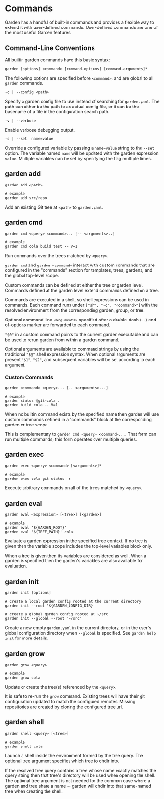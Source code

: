 # Commands

Garden has a handful of built-in commands and provides a flexible way to
extend it with user-defined commands. User-defined commands are one of the
most useful Garden features.


## Command-Line Conventions

All builtin garden commands have this basic syntax:

    garden [options] <command> [command-options] [command-arguments]*

The following options are specified before `<command>`, and are
global to all `garden` commands.

    -c | --config <path>

Specify a garden config file to use instead of searching for `garden.yaml`.
The path can either be the path to an actual config file, or it can be
the basename of a file in the configuration search path.

    -v | --verbose

Enable verbose debugging output.


    -s | --set  name=value

Override a configured variable by passing a `name=value` string to
the `--set` option.  The variable named `name` will be updated with the
garden expression `value`.  Multiple variables can be set by specifying the
flag multiple times.


## garden add

    garden add <path>

    # example
    garden add src/repo

Add an existing Git tree at `<path>` to `garden.yaml`.


## garden cmd

    garden cmd <query> <command>... [-- <arguments>..]

    # example
    garden cmd cola build test -- V=1

Run commands over the trees matched by `<query>`.

`garden cmd` and `garden <command>` interact with custom commands that are
configured in the "commands" section for templates, trees, gardens,
and the global top-level scope.

Custom commands can be defined at either the tree or garden level.
Commands defined at the garden level extend commands defined on a tree.

Commands are executed in a shell, so shell expressions can be used in commands.
Each command runs under `["sh", "-c", "<command>"]` with the resolved
environment from the corresponding garden, group, or tree.

Optional command-line `<arguments>` specified after a double-dash (`--`)
end-of-options marker are forwarded to each command.

`"$0"` in a custom command points to the current garden executable and can be
used to rerun garden from within a garden command.

Optional arguments are available to command strings by using the traditional
`"$@"` shell expression syntax.  When optional arguments are present `"$1"`,
`"$2"`, and subsequent variables will be set according to each argument.


### Custom Commands

    garden <command> <query>... [-- <arguments>...]

    # example
    garden status @git-cola .
    garden build cola -- V=1

When no builtin command exists by the specified name then garden will
use custom commands defined in a "commands" block at the corresponding
garden or tree scope.

This is complementary to `garden cmd <query> <command>...`.
That form can run multiple commands; this form operates over multiple queries.


## garden exec

    garden exec <query> <command> [<arguments>]*

    # example
    garden exec cola git status -s

Execute arbitrary commands on all of the trees matched by `<query>`.


## garden eval

    garden eval <expression> [<tree>] [<garden>]

    # example
    garden eval '${GARDEN_ROOT}'
    garden eval '${TREE_PATH}' cola

Evaluate a garden expression in the specified tree context.
If no tree is given then the variable scope includes the top-level variables
block only.

When a tree is given then its variables are considered as well.
When a garden is specified then the garden's variables are also available for
evaluation.


## garden init

    garden init [options]

    # create a local garden config rooted at the current directory
    garden init --root '${GARDEN_CONFIG_DIR}'

    # create a global garden config rooted at ~/src
    garden init --global --root '~/src'

Create a new empty `garden.yaml` in the current directory, or in the
user's global configuration directory when `--global` is specified.
See `garden help init` for more details.


## garden grow

    garden grow <query>

    # example
    garden grow cola

Update or create the tree(s) referenced by the `<query>`.

It is safe to re-run the `grow` command.  Existing trees will have their git
configuration updated to match the configured remotes.  Missing repositories
are created by cloning the configured tree url.


## garden shell

    garden shell <query> [<tree>]

    # example
    garden shell cola

Launch a shell inside the environment formed by the tree query.
The optional tree argument specifies which tree to chdir into.

If the resolved tree query contains a tree whose name exactly matches the
query string then that tree's directory will be used when opening the shell.
The optional tree argument is not needed for the common case where a garden
and tree share a name -- garden will chdir into that same-named tree when
creating the shell.
